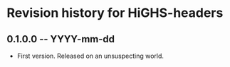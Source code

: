 # Revision history for HiGHS-headers

## 0.1.0.0 -- YYYY-mm-dd

* First version. Released on an unsuspecting world.
